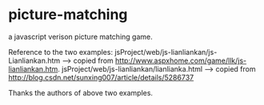 picture-matching
================

a javascript verison picture matching game.


Reference to the two examples:
jsProject/web/js-lianliankan/js-Lianliankan.htm   --> copied from http://www.aspxhome.com/game/llk/js-lianliankan.htm.
jsProject/web/js-lianliankan/lianlianka.html  -->  copied from http://blog.csdn.net/sunxing007/article/details/5286737

Thanks the authors of above two examples.
